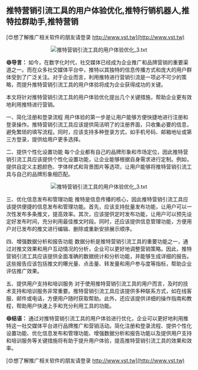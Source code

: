 ## **推特营销引流工具的用户体验优化,推特行销机器人,推特拉群助手,推特营销**

[😍想了解推广相关软件的朋友请登录 http://www.vst.tw](http://www.vst.tw)

 <center><img src="https://vst.tw/MP4/tuiguang/png/3.png" alt="推特营销引流工具的用户体验优化_3.txt"></center>

**😄导言：**
如今，在数字化时代，社交媒体已经成为企业推广和品牌营销的重要渠道之一。而在众多社交媒体平台中，推特以其独特的信息传播方式和庞大的用户群体受到了广泛关注。对于企业而言，利用推特进行营销引流是一项必不可少的策略，而提升推特营销引流工具的用户体验将成为企业获得成功的关键。

本文将针对推特营销引流工具的用户体验优化提出几个关键措施，帮助企业更有效地利用推特进行营销。

一、简化注册和登录流程
用户体验的第一步是让用户能够方便快捷地进行注册和登录操作。推特营销引流工具应该提供简洁明了的注册界面，只收集必要的信息，避免繁琐的填写流程。同时，应该支持多种登录方式，如手机号码、邮箱地址或第三方登录，提供给用户更多选择。

二、提供个性化设置功能
每个企业都有自己的品牌形象和市场定位，因此推特营销引流工具应该提供个性化设置功能，让企业能够根据自身需求进行定制。例如，提供自定义主题颜色、字体样式和背景图片等选项，让用户能够将推特营销引流工具与自己的品牌形象相匹配。

 <center><img src="https://vst.tw/MP4/tuiguang/png/1.png" alt="推特营销引流工具的用户体验优化_3.txt"></center>

三、优化信息发布和管理功能
推特是信息传播的核心，因此推特营销引流工具应该提供便捷的信息发布和管理功能。首先，应该支持批量发布功能，让用户可以一次性发布多条推文，提高效率。其次，应该提供定时发布功能，让用户可以预先设定好发布时间，充分利用最佳推文时段。同时，还应该提供信息管理功能，方便用户对已发布的推文进行编辑、删除或重新安排展示顺序。

四、增强数据分析和报告功能
数据分析是推特营销引流工具的重要功能之一，通过对推文效果和用户互动情况的分析，企业可以更好地调整营销策略。因此，推特营销引流工具应该提供全面准确的数据统计和分析功能，并能够生成详细的报告。这些报告应该包括推文的曝光量、点击量、转发量和用户参与度等指标，帮助企业评估推广效果。

五、提供用户支持和培训服务
对于使用推特营销引流工具的用户而言，及时的技术支持和培训服务非常重要。推特营销引流工具应该提供多种联系方式，如在线客服、邮件或电话，方便用户随时获取帮助。此外，还应该提供详细的操作指南和教程，帮助用户快速上手和充分利用工具的功能。

**😄结语：**
通过对推特营销引流工具的用户体验进行优化，企业可以更好地利用推特这一社交媒体平台进行品牌推广和营销活动。简化注册和登录流程、提供个性化设置功能、优化信息发布和管理功能、增强数据分析和报告功能以及提供用户支持和培训服务等关键措施将有助于提升用户体验，提高推特营销引流工具的效果和效率。

[😍想了解推广相关软件的朋友请登录 http://www.vst.tw](http://www.vst.tw)



